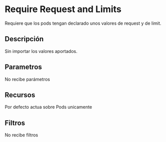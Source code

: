 # Require Request and Limits

Requiere que los pods tengan declarado unos valores de request y de limit.

## Descripción

Sin importar los valores aportados.

## Parametros

No recibe parámetros

## Recursos

Por defecto actua sobre Pods unicamente

## Filtros

No recibe filtros

